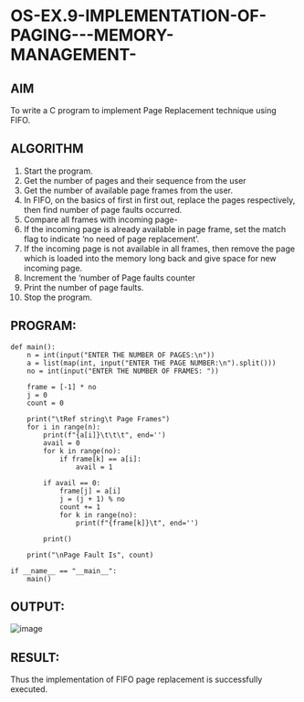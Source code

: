 # OS-EX.9-IMPLEMENTATION-OF-PAGING---MEMORY-MANAGEMENT-

## AIM
To write a C program to implement Page Replacement technique using FIFO.

## ALGORITHM

1. Start the program.  
2. Get the number of pages and their sequence from the user
3. Get the number of available page frames from the user.
4. In FIFO, on the basics of first in first out, replace the pages respectively, then find number of page faults occurred.
5. Compare all frames with incoming page-
6. If the incoming page is already available in page frame, set the match flag to indicate ‘no need of page replacement’.
7. If the incoming page is not available in all frames, then remove the page which is loaded into the memory long back and give space for new incoming page.
8. Increment the ‘number of Page faults counter
9. Print the number of page faults.
10. Stop the program.

## PROGRAM:
```
def main():
    n = int(input("ENTER THE NUMBER OF PAGES:\n"))
    a = list(map(int, input("ENTER THE PAGE NUMBER:\n").split()))
    no = int(input("ENTER THE NUMBER OF FRAMES: "))

    frame = [-1] * no
    j = 0
    count = 0

    print("\tRef string\t Page Frames")
    for i in range(n):
        print(f"{a[i]}\t\t\t", end='')
        avail = 0
        for k in range(no):
            if frame[k] == a[i]:
                avail = 1

        if avail == 0:
            frame[j] = a[i]
            j = (j + 1) % no
            count += 1
            for k in range(no):
                print(f"{frame[k]}\t", end='')

        print()

    print("\nPage Fault Is", count)

if __name__ == "__main__":
    main()

```

## OUTPUT:

![image](https://github.com/syedmokthiyar/OS-EX.9-IMPLEMENTATION-OF-PAGING---MEMORY-MANAGEMENT-/assets/118787294/441a21b3-f81a-4b15-8b00-0091edabdd9b)

## RESULT:
Thus the implementation of FIFO page replacement is successfully executed.
